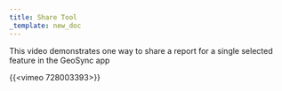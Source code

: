 ```yaml
---
title: Share Tool
_template: new_doc
---
```



This video demonstrates one way to share a report for a single selected feature in the GeoSync app

{{<vimeo 728003393>}}
